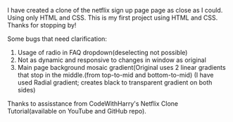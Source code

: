 I have created a clone of the netflix sign up page page as close as I could. Using only HTML and CSS. This is my first project using HTML and CSS. Thanks for stopping by!

Some bugs that need clarification:
1. Usage of radio in FAQ dropdown(deselecting not possible)
2. Not as dynamic and responsive to changes in window as original
3. Main page background mosaic gradient(Original uses 2 linear gradients that stop in the middle.(from top-to-mid and bottom-to-mid) (I have used Radial gradient; creates black to transparent gradient on both sides)

Thanks to assisstance from CodeWithHarry's Netflix Clone Tutorial(available on YouTube and GitHub repo).
